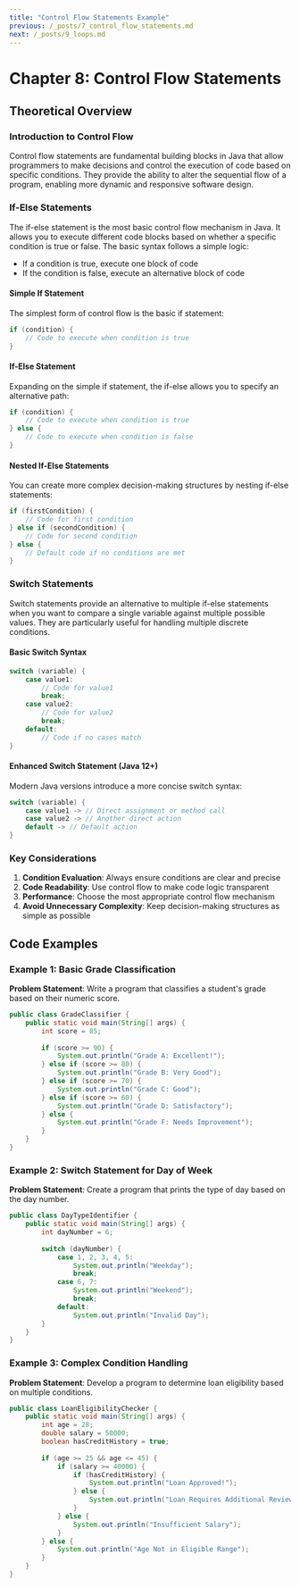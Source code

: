 ```yaml
---
title: "Control Flow Statements Example"
previous: /_posts/7_control_flow_statements.md
next: /_posts/9_loops.md
---
```

# Chapter 8: Control Flow Statements

## Theoretical Overview

### Introduction to Control Flow
Control flow statements are fundamental building blocks in Java that allow programmers to make decisions and control the execution of code based on specific conditions. They provide the ability to alter the sequential flow of a program, enabling more dynamic and responsive software design.

### If-Else Statements
The if-else statement is the most basic control flow mechanism in Java. It allows you to execute different code blocks based on whether a specific condition is true or false. The basic syntax follows a simple logic:
- If a condition is true, execute one block of code
- If the condition is false, execute an alternative block of code

#### Simple If Statement
The simplest form of control flow is the basic if statement:
```java
if (condition) {
    // Code to execute when condition is true
}
```

#### If-Else Statement
Expanding on the simple if statement, the if-else allows you to specify an alternative path:
```java
if (condition) {
    // Code to execute when condition is true
} else {
    // Code to execute when condition is false
}
```

#### Nested If-Else Statements
You can create more complex decision-making structures by nesting if-else statements:
```java
if (firstCondition) {
    // Code for first condition
} else if (secondCondition) {
    // Code for second condition
} else {
    // Default code if no conditions are met
}
```

### Switch Statements
Switch statements provide an alternative to multiple if-else statements when you want to compare a single variable against multiple possible values. They are particularly useful for handling multiple discrete conditions.

#### Basic Switch Syntax
```java
switch (variable) {
    case value1:
        // Code for value1
        break;
    case value2:
        // Code for value2
        break;
    default:
        // Code if no cases match
}
```

#### Enhanced Switch Statement (Java 12+)
Modern Java versions introduce a more concise switch syntax:
```java
switch (variable) {
    case value1 -> // Direct assignment or method call
    case value2 -> // Another direct action
    default -> // Default action
}
```

### Key Considerations
1. **Condition Evaluation**: Always ensure conditions are clear and precise
2. **Code Readability**: Use control flow to make code logic transparent
3. **Performance**: Choose the most appropriate control flow mechanism
4. **Avoid Unnecessary Complexity**: Keep decision-making structures as simple as possible

## Code Examples

### Example 1: Basic Grade Classification
**Problem Statement**: Write a program that classifies a student's grade based on their numeric score.

```java
public class GradeClassifier {
    public static void main(String[] args) {
        int score = 85;
        
        if (score >= 90) {
            System.out.println("Grade A: Excellent!");
        } else if (score >= 80) {
            System.out.println("Grade B: Very Good");
        } else if (score >= 70) {
            System.out.println("Grade C: Good");
        } else if (score >= 60) {
            System.out.println("Grade D: Satisfactory");
        } else {
            System.out.println("Grade F: Needs Improvement");
        }
    }
}
```

### Example 2: Switch Statement for Day of Week
**Problem Statement**: Create a program that prints the type of day based on the day number.

```java
public class DayTypeIdentifier {
    public static void main(String[] args) {
        int dayNumber = 6;
        
        switch (dayNumber) {
            case 1, 2, 3, 4, 5:
                System.out.println("Weekday");
                break;
            case 6, 7:
                System.out.println("Weekend");
                break;
            default:
                System.out.println("Invalid Day");
        }
    }
}
```

### Example 3: Complex Condition Handling
**Problem Statement**: Develop a program to determine loan eligibility based on multiple conditions.

```java
public class LoanEligibilityChecker {
    public static void main(String[] args) {
        int age = 28;
        double salary = 50000;
        boolean hasCreditHistory = true;
        
        if (age >= 25 && age <= 45) {
            if (salary >= 40000) {
                if (hasCreditHistory) {
                    System.out.println("Loan Approved!");
                } else {
                    System.out.println("Loan Requires Additional Review");
                }
            } else {
                System.out.println("Insufficient Salary");
            }
        } else {
            System.out.println("Age Not in Eligible Range");
        }
    }
}
```
